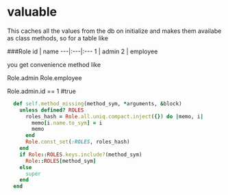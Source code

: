 valuable
========

This caches all the values from the db on initialize and makes them availabe as class methods, so for a table like

###Role
id | name
---|:---|:---
1  | admin
2  | employee

you get convenience method like

Role.admin
Role.employee

Role.admin.id == 1 #true

```ruby
  def self.method_missing(method_sym, *arguments, &block)
    unless defined? ROLES
      roles_hash = Role.all.uniq.compact.inject({}) do |memo, i|
        memo[i.name.to_sym] = i
        memo
      end
      Role.const_set(:ROLES, roles_hash)
    end
    if Role::ROLES.keys.include?(method_sym)
      Role::ROLES[method_sym]
    else
      super
    end
  end
```

